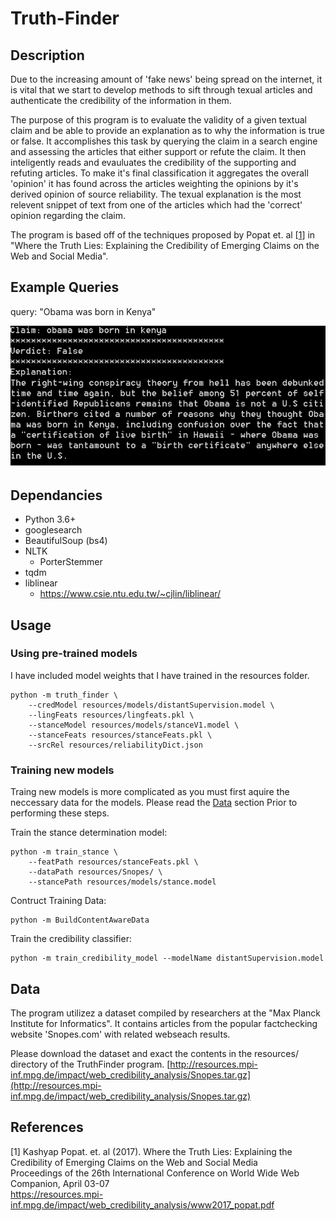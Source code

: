 # Truth-Finder

## Description
Due to the increasing amount of 'fake news' being spread on the internet, it is vital that we start to develop methods
to sift through texual articles and authenticate the credibility of the information in them.
 
The purpose of this program is to evaluate the validity of a given textual claim and be able to provide an explanation as to why the information is true or false.
It accomplishes this task by querying the claim in a search engine and assessing the articles that either support or refute the claim. It then inteligently reads and evauluates the credibility of the supporting and refuting articles. To make it's final classification it aggregates the overall 'opinion' it has found across the articles weighting the opinions by it's derived opinion of source reliability. The texual explanation is the most relevent snippet of text from one of the articles which had the 'correct' opinion regarding the claim. 


The program is based off of the techniques proposed by Popat et. al [[1](#References)] in "Where the Truth Lies: Explaining the Credibility of Emerging Claims on the Web and Social Media".

## Example Queries

query: "Obama was born in Kenya"

![query1](imgs/query1.png)

## Dependancies
- Python 3.6+
- googlesearch
- BeautifulSoup (bs4)
- NLTK
  - PorterStemmer
- tqdm
- liblinear
  - https://www.csie.ntu.edu.tw/~cjlin/liblinear/

## Usage

### Using pre-trained models

I have included model weights that I have trained in the resources folder.

```
python -m truth_finder \
    --credModel resources/models/distantSupervision.model \
    --lingFeats resources/lingfeats.pkl \
    --stanceModel resources/models/stanceV1.model \
    --stanceFeats resources/stanceFeats.pkl \
    --srcRel resources/reliabilityDict.json
```

### Training new models

Traing new models is more complicated as you must first aquire the neccessary data for the models.
Please read the [Data](#Data) section Prior to performing these steps.

Train the  stance determination model:

```
python -m train_stance \
    --featPath resources/stanceFeats.pkl \
    --dataPath resources/Snopes/ \
    --stancePath resources/models/stance.model
```

Contruct Training Data:
```
python -m BuildContentAwareData
```

Train the credibility classifier:
```
python -m train_credibility_model --modelName distantSupervision.model
```

## Data

The program utilizez a dataset compiled by researchers at the "Max Planck Institute for Informatics". It contains articles from the popular factchecking website 'Snopes.com' with related webseach results. 

Please download the dataset and exact the contents in the resources/ directory of the TruthFinder program.
[http://resources.mpi-inf.mpg.de/impact/web_credibility_analysis/Snopes.tar.gz](http://resources.mpi-inf.mpg.de/impact/web_credibility_analysis/Snopes.tar.gz)


## References
<a id="1">[1]</a> 
Kashyap Popat. et. al (2017).
Where the Truth Lies: Explaining the Credibility of Emerging Claims on the Web and Social Media<br>
Proceedings of the 26th International Conference on World Wide Web Companion, April 03-07 <br>
https://resources.mpi-inf.mpg.de/impact/web_credibility_analysis/www2017_popat.pdf

